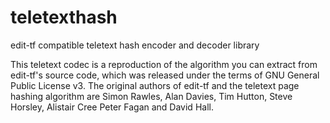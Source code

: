 # teletexthash
edit-tf compatible teletext hash encoder and decoder library

This teletext codec is a reproduction of the algorithm you can extract from edit-tf's source code, which was released under the terms of GNU General Public License v3.
The original authors of edit-tf and the teletext page hashing algorithm are Simon Rawles, Alan Davies, Tim Hutton, Steve Horsley, Alistair Cree Peter Fagan and David Hall.
